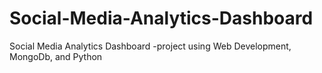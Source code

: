 # Social-Media-Analytics-Dashboard
Social Media Analytics Dashboard -project using Web Development, MongoDb, and Python
